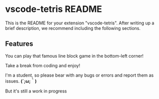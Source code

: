 # vscode-tetris README

This is the README for your extension "vscode-tetris". After writing up a brief description, we recommend including the following sections.

## Features

You can play that famous line block game in the bottom-left corner! 

Take a break from coding and enjoy! 

I'm a student, so please bear with any bugs or errors and report them as issues. **(´;ω;｀)**



But it's still a work in progress
